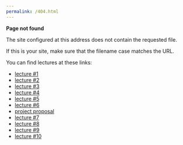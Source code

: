 ```yaml
---
permalink: /404.html
---
```


**Page not found**

The site configured at this address does not contain the requested file.

If this is your site, make sure that the filename case matches the URL.

You can find lectures at these links:
* [lecture #1](https://ptds2021.github.io/classes/lecture01)
* [lecture #2](https://ptds2021.github.io/classes/lecture02_markdown)
* [lecture #3](https://ptds2021.github.io/classes/lecture03_github)
* [lecture #4](https://ptds2021.github.io/classes/lecture04_datastructure)
* [lecture #5](https://ptds2021.github.io/classes/lecture05_controlstructure)
* [lecture #6](https://ptds2021.github.io/classes/lecture06_function)
* [project proposal](https://ptds2021.github.io/classes/lecture06_project)
* [lecture #7](https://ptds2021.github.io/classes/lecture07_shiny)
* [lecture #8](https://ptds2021.github.io/classes/lecture08_pkg)
* [lecture #9](https://ptds2021.github.io/classes/lecture09_web)
* [lecture #10](https://ptds2021.github.io/classes/lecture10_scrap)